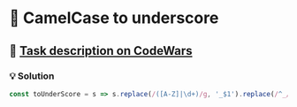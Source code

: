 # 📝 CamelCase to underscore

## 🔗 [Task description on CodeWars](https://www.codewars.com/kata/5b1956a7803388baae00003a)

### 💡 Solution

```javascript
const toUnderScore = s => s.replace(/([A-Z]|\d+)/g, '_$1').replace(/^_/, '').replace(/__/g, '_');
```
